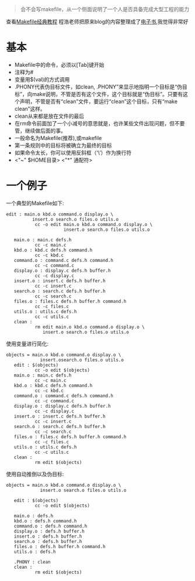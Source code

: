 
> 会不会写makefile，从一个侧面说明了一个人是否具备完成大型工程的能力

查看[Makefile经典教程](http://blog.csdn.net/ruglcc/article/details/7814546)
程浩老师把原来blog的内容整理成了[电子书](https://htwm.readthedocs.org/zh_CN/latest/),我觉得非常好

# 基本
- Makefile中的命令，必须以[Tab]键开始
- 注释为#
- 变量用$(val)的方式调用
- .PHONY代表伪目标文件，如clean, .PHONY”来显示地指明一个目标是“伪目标”，向make说明，不管是否有这个文件，这个目标就是“伪目标”。只要有这个声明，不管是否有“clean”文件，要运行“clean”这个目标，只有“make clean”这样。
- clean从来都是放在文件的最后
- 在rm命令前面加了一个小减号的意思就是，也许某些文件出现问题，但不要管，继续做后面的事。
- 一般命名为Makefile(推荐),或makefile
- 第一条规则中的目标将被确立为最终的目标
- 如果命令太长，你可以使用反斜框（‘\’）作为换行符
- <"~" $HOME目录>  <"*" 通配符> 

# 一个例子
一个典型的Makefile如下:

```
edit : main.o kbd.o command.o display.o \
          insert.o search.o files.o utils.o
           cc -o edit main.o kbd.o command.o display.o \
                      insert.o search.o files.o utils.o
 
   main.o : main.c defs.h
           cc -c main.c
   kbd.o : kbd.c defs.h command.h
           cc -c kbd.c
   command.o : command.c defs.h command.h
           cc -c command.c
   display.o : display.c defs.h buffer.h
           cc -c display.c
   insert.o : insert.c defs.h buffer.h
           cc -c insert.c
   search.o : search.c defs.h buffer.h
           cc -c search.c
   files.o : files.c defs.h buffer.h command.h
           cc -c files.c
   utils.o : utils.c defs.h
           cc -c utils.c
   clean :
           rm edit main.o kbd.o command.o display.o \
              insert.o search.o files.o utils.o
```

使用变量进行简化:

```
objects = main.o kbd.o command.o display.o \
             insert.osearch.o files.o utils.o 
   edit : $(objects)
           cc -o edit $(objects)
   main.o : main.c defs.h
           cc -c main.c
   kbd.o : kbd.c defs.h command.h
           cc -c kbd.c
   command.o : command.c defs.h command.h
           cc -c command.c
   display.o : display.c defs.h buffer.h
           cc -c display.c
   insert.o : insert.c defs.h buffer.h
           cc -c insert.c
   search.o : search.c defs.h buffer.h
           cc -c search.c
   files.o : files.c defs.h buffer.h command.h
           cc -c files.c
   utils.o : utils.c defs.h
           cc -c utils.c
   clean :
           rm edit $(objects)
```

使用自动推倒以及伪目标:

```
objects = main.o kbd.o command.o display.o \
             insert.o search.o files.o utils.o
 
   edit : $(objects)
           cc -o edit $(objects)
 
   main.o : defs.h
   kbd.o : defs.h command.h
   command.o : defs.h command.h
   display.o : defs.h buffer.h
   insert.o : defs.h buffer.h
   search.o : defs.h buffer.h
   files.o : defs.h buffer.h command.h
   utils.o : defs.h
 
   .PHONY : clean
   clean :
           rm edit $(objects)
```